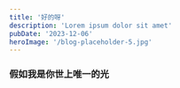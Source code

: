 ```yaml
---
title: '好的呀'
description: 'Lorem ipsum dolor sit amet'
pubDate: '2023-12-06'
heroImage: '/blog-placeholder-5.jpg'
---
```


### 假如我是你世上唯一的光